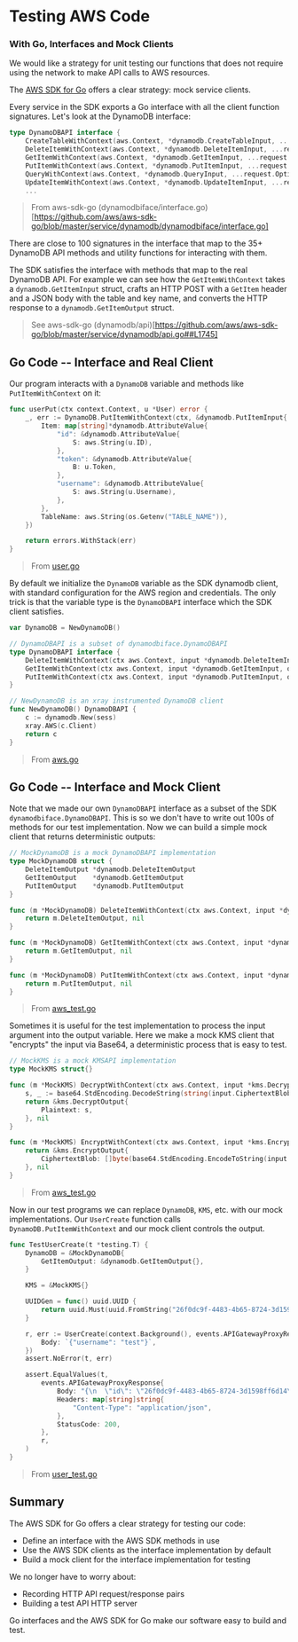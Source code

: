 # Testing AWS Code
### With Go, Interfaces and Mock Clients

We would like a strategy for unit testing our functions that does not require using the network to make API calls to AWS resources.

The [AWS SDK for Go](https://docs.aws.amazon.com/sdk-for-go/v1/developer-guide/welcome.html) offers a clear strategy: mock service clients.

Every service in the SDK exports a Go interface with all the client function signatures. Let's look at the DynamoDB interface:

```go
type DynamoDBAPI interface {
	CreateTableWithContext(aws.Context, *dynamodb.CreateTableInput, ...request.Option) (*dynamodb.CreateTableOutput, error)
	DeleteItemWithContext(aws.Context, *dynamodb.DeleteItemInput, ...request.Option) (*dynamodb.DeleteItemOutput, error)
	GetItemWithContext(aws.Context, *dynamodb.GetItemInput, ...request.Option) (*dynamodb.GetItemOutput, error)
	PutItemWithContext(aws.Context, *dynamodb.PutItemInput, ...request.Option) (*dynamodb.PutItemOutput, error)
	QueryWithContext(aws.Context, *dynamodb.QueryInput, ...request.Option) (*dynamodb.QueryOutput, error)
	UpdateItemWithContext(aws.Context, *dynamodb.UpdateItemInput, ...request.Option) (*dynamodb.UpdateItemOutput, error)
    ...
```
> From aws-sdk-go (dynamodbiface/interface.go)[https://github.com/aws/aws-sdk-go/blob/master/service/dynamodb/dynamodbiface/interface.go]

There are close to 100 signatures in the interface that map to the 35+ DynamoDB API methods and utility functions for interacting with them.

The SDK satisfies the interface with methods that map to the real DynamoDB API. For example we can see how the `GetItemWithContext` takes a `dynamodb.GetItemInput` struct, crafts an HTTP POST with a `GetItem` header and a JSON body with the table and key name, and converts the HTTP response to a `dynamodb.GetItemOutput` struct.

> See aws-sdk-go (dynamodb/api)[https://github.com/aws/aws-sdk-go/blob/master/service/dynamodb/api.go##L1745]

## Go Code -- Interface and Real Client

Our program interacts with a `DynamoDB` variable and methods like `PutItemWithContext` on it:

```go
func userPut(ctx context.Context, u *User) error {
	_, err := DynamoDB.PutItemWithContext(ctx, &dynamodb.PutItemInput{
		Item: map[string]*dynamodb.AttributeValue{
			"id": &dynamodb.AttributeValue{
				S: aws.String(u.ID),
			},
			"token": &dynamodb.AttributeValue{
				B: u.Token,
			},
			"username": &dynamodb.AttributeValue{
				S: aws.String(u.Username),
			},
		},
		TableName: aws.String(os.Getenv("TABLE_NAME")),
	})

	return errors.WithStack(err)
}
```
> From [user.go](user.go)


By default we initialize the `DynamoDB` variable as the SDK dynamodb client, with standard configuration for the AWS region and credentials. The only trick is that the variable type is the `DynamoDBAPI` interface which the SDK client satisfies.

```go
var DynamoDB = NewDynamoDB()

// DynamoDBAPI is a subset of dynamodbiface.DynamoDBAPI
type DynamoDBAPI interface {
	DeleteItemWithContext(ctx aws.Context, input *dynamodb.DeleteItemInput, opts ...request.Option) (*dynamodb.DeleteItemOutput, error)
	GetItemWithContext(ctx aws.Context, input *dynamodb.GetItemInput, opts ...request.Option) (*dynamodb.GetItemOutput, error)
	PutItemWithContext(ctx aws.Context, input *dynamodb.PutItemInput, opts ...request.Option) (*dynamodb.PutItemOutput, error)
}

// NewDynamoDB is an xray instrumented DynamoDB client
func NewDynamoDB() DynamoDBAPI {
	c := dynamodb.New(sess)
	xray.AWS(c.Client)
	return c
}
```
> From [aws.go](aws.go)

## Go Code -- Interface and Mock Client

Note that we made our own `DynamoDBAPI` interface as a subset of the SDK `dynamodbiface.DynamoDBAPI`. This is so we don't have to write out 100s of methods for our test implementation. Now we can build a simple mock client that returns deterministic outputs:

```go
// MockDynamoDB is a mock DynamoDBAPI implementation
type MockDynamoDB struct {
	DeleteItemOutput *dynamodb.DeleteItemOutput
	GetItemOutput    *dynamodb.GetItemOutput
	PutItemOutput    *dynamodb.PutItemOutput
}

func (m *MockDynamoDB) DeleteItemWithContext(ctx aws.Context, input *dynamodb.DeleteItemInput, opts ...request.Option) (*dynamodb.DeleteItemOutput, error) {
	return m.DeleteItemOutput, nil
}

func (m *MockDynamoDB) GetItemWithContext(ctx aws.Context, input *dynamodb.GetItemInput, opts ...request.Option) (*dynamodb.GetItemOutput, error) {
	return m.GetItemOutput, nil
}

func (m *MockDynamoDB) PutItemWithContext(ctx aws.Context, input *dynamodb.PutItemInput, opts ...request.Option) (*dynamodb.PutItemOutput, error) {
	return m.PutItemOutput, nil
}
```
> From [aws_test.go](aws_test.go)

Sometimes it is useful for the test implementation to process the input argument into the output variable. Here we make a mock KMS client that "encrypts" the input via Base64, a deterministic process that is easy to test.

```go
// MockKMS is a mock KMSAPI implementation
type MockKMS struct{}

func (m *MockKMS) DecryptWithContext(ctx aws.Context, input *kms.DecryptInput, opts ...request.Option) (*kms.DecryptOutput, error) {
	s, _ := base64.StdEncoding.DecodeString(string(input.CiphertextBlob))
	return &kms.DecryptOutput{
		Plaintext: s,
	}, nil
}

func (m *MockKMS) EncryptWithContext(ctx aws.Context, input *kms.EncryptInput, opts ...request.Option) (*kms.EncryptOutput, error) {
	return &kms.EncryptOutput{
		CiphertextBlob: []byte(base64.StdEncoding.EncodeToString(input.Plaintext)),
	}, nil
}
```
> From [aws_test.go](aws_test.go)

Now in our test programs we can replace `DynamoDB`, `KMS`, etc. with our mock implementations. Our `UserCreate` function calls `DynamoDB.PutItemWithContext` and our mock client controls the output.

```go
func TestUserCreate(t *testing.T) {
	DynamoDB = &MockDynamoDB{
		GetItemOutput: &dynamodb.GetItemOutput{},
	}

	KMS = &MockKMS{}

	UUIDGen = func() uuid.UUID {
		return uuid.Must(uuid.FromString("26f0dc9f-4483-4b65-8724-3d1598ff6d14"))
	}

	r, err := UserCreate(context.Background(), events.APIGatewayProxyRequest{
		Body: `{"username": "test"}`,
	})
	assert.NoError(t, err)

	assert.EqualValues(t,
		events.APIGatewayProxyResponse{
			Body: "{\n  \"id\": \"26f0dc9f-4483-4b65-8724-3d1598ff6d14\",\n  \"username\": \"test\"\n}\n",
			Headers: map[string]string{
				"Content-Type": "application/json",
			},
			StatusCode: 200,
		},
		r,
	)
}
```
> From [user_test.go](user_test.go)

## Summary

The AWS SDK for Go offers a clear strategy for testing our code:

- Define an interface with the AWS SDK methods in use
- Use the AWS SDK clients as the interface implementation by default
- Build a mock client for the interface implementation for testing

We no longer have to worry about:

- Recording HTTP API request/response pairs
- Building a test API HTTP server

Go interfaces and the AWS SDK for Go make our software easy to build and test.